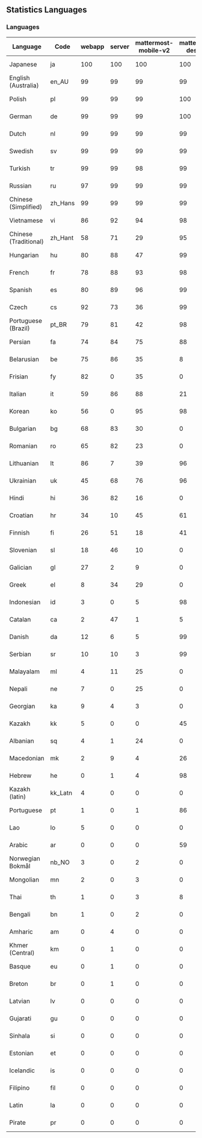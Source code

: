 ## Statistics Languages ##
###  Languages  ###
|Language|Code|webapp|server|mattermost-mobile-v2|mattermost-desktop|playbook-webapp|calls-webapp|Total|Last Modified|
|---|---|---|---|---|---|---|---|---|---|
|Japanese|ja| 100| 100| 100| 100| 0| 100| 100|2024-05-11T19:03:23.117059Z|
|English (Australia)|en_AU| 99| 99| 99| 99| 0| 0| 99|2024-05-10T20:52:10.534663Z|
|Polish|pl| 99| 99| 99| 100| 0| 96| 99|2024-05-10T20:54:21.394093Z|
|German|de| 99| 99| 99| 100| 0| 96| 99|2024-05-11T06:03:21.230613Z|
|Dutch|nl| 99| 99| 99| 99| 0| 96| 99|2024-05-10T20:54:17.771051Z|
|Swedish|sv| 99| 99| 99| 99| 0| 90| 99|2024-05-10T20:54:59.981676Z|
|Turkish|tr| 99| 99| 98| 99| 0| 90| 99|2024-05-10T20:55:08.069950Z|
|Russian|ru| 97| 99| 99| 99| 0| 61| 95|2024-05-10T20:54:40.469338Z|
|Chinese (Simplified)|zh_Hans| 99| 99| 99| 99| 0| 90| 94|2024-05-10T20:55:19.996294Z|
|Vietnamese|vi| 86| 92| 94| 98| 0| 79| 89|2024-05-10T20:55:15.902722Z|
|Chinese (Traditional)|zh_Hant| 58| 71| 29| 95| 0| 12| 87|2024-05-10T20:55:24.140422Z|
|Hungarian|hu| 80| 88| 47| 99| 0| 0| 80|2024-05-10T20:53:03.673726Z|
|French|fr| 78| 88| 93| 98| 0| 46| 79|2024-05-10T20:52:36.884279Z|
|Spanish|es| 80| 89| 96| 99| 0| 22| 79|2024-05-10T20:52:14.494907Z|
|Czech|cs| 92| 73| 36| 99| 0| 87| 76|2024-05-10T20:51:55.241326Z|
|Portuguese (Brazil)|pt_BR| 79| 81| 42| 98| 0| 79| 76|2024-05-10T20:54:29.080929Z|
|Persian|fa| 74| 84| 75| 88| 0| 0| 72|2024-05-10T20:52:25.383975Z|
|Belarusian|be| 75| 86| 35| 8| 0| 0| 71|2024-05-10T20:51:35.472834Z|
|Frisian|fy| 82| 0| 35| 0| 0| 0| 71|2024-05-10T20:52:40.586933Z|
|Italian|it| 59| 86| 88| 21| 0| 18| 67|2024-05-10T20:53:14.909918Z|
|Korean|ko| 56| 0| 95| 98| 0| 79| 67|2024-05-10T20:53:38.366705Z|
|Bulgarian|bg| 68| 83| 30| 0| 0| 0| 66|2024-05-10T20:51:39.243722Z|
|Romanian|ro| 65| 82| 23| 0| 0| 0| 63|2024-05-10T20:54:36.398254Z|
|Lithuanian|lt| 86| 7| 39| 96| 0| 70| 61|2024-05-10T20:53:49.979863Z|
|Ukrainian|uk| 45| 68| 76| 96| 0| 0| 56|2024-05-10T20:55:11.844044Z|
|Hindi|hi| 36| 82| 16| 0| 0| 0| 45|2024-05-10T20:52:55.562613Z|
|Croatian|hr| 34| 10| 45| 61| 0| 93| 36|2024-05-10T20:52:59.589421Z|
|Finnish|fi| 26| 51| 18| 41| 0| 0| 32|2024-05-10T20:52:29.379545Z|
|Slovenian|sl| 18| 46| 10| 0| 0| 0| 22|2024-05-10T20:54:48.160801Z|
|Galician|gl| 27| 2| 9| 0| 0| 0| 17|2024-05-10T20:52:44.526321Z|
|Greek|el| 8| 34| 29| 0| 0| 0| 17|2024-05-10T20:52:07.024987Z|
|Indonesian|id| 3| 0| 5| 98| 0| 0| 14|2024-05-10T20:53:07.236405Z|
|Catalan|ca| 2| 47| 1| 5| 0| 0| 13|2024-05-10T20:51:51.407939Z|
|Danish|da| 12| 6| 5| 99| 0| 0| 12|2024-05-10T20:51:59.280256Z|
|Serbian|sr| 10| 10| 3| 99| 0| 0| 12|2024-05-10T20:54:55.935171Z|
|Malayalam|ml| 4| 11| 25| 0| 0| 0| 9|2024-05-10T20:54:02.163423Z|
|Nepali|ne| 7| 0| 25| 0| 0| 0| 7|2024-05-10T20:54:13.580866Z|
|Georgian|ka| 9| 4| 3| 0| 0| 0| 7|2024-05-10T20:53:22.740468Z|
|Kazakh|kk| 5| 0| 0| 45| 0| 0| 6|2024-05-10T20:53:26.891151Z|
|Albanian|sq| 4| 1| 24| 0| 0| 0| 5|2024-05-10T20:54:51.903727Z|
|Macedonian|mk| 2| 9| 4| 26| 0| 0| 5|2024-05-10T20:53:58.015135Z|
|Hebrew|he| 0| 1| 4| 98| 0| 0| 4|2024-05-10T20:52:51.718709Z|
|Kazakh (latin)|kk_Latn| 4| 0| 0| 0| 0| 0| 4|2024-05-10T20:53:30.368171Z|
|Portuguese|pt| 1| 0| 1| 86| 0| 0| 3|2024-05-10T20:54:32.738627Z|
|Lao|lo| 5| 0| 0| 0| 0| 0| 3|2024-05-10T20:53:45.685631Z|
|Arabic|ar| 0| 0| 0| 59| 0| 0| 2|2024-05-10T20:51:31.545904Z|
|Norwegian Bokmål|nb_NO| 3| 0| 2| 0| 0| 0| 2|2024-05-10T20:54:09.694328Z|
|Mongolian|mn| 2| 0| 3| 0| 0| 0| 2|2024-05-10T20:54:05.942534Z|
|Thai|th| 1| 0| 3| 8| 0| 0| 1|2024-05-10T20:55:03.947987Z|
|Bengali|bn| 1| 0| 2| 0| 0| 0| 1|2024-05-10T20:51:43.582768Z|
|Amharic|am| 0| 4| 0| 0| 0| 0| 1|2024-05-10T20:51:27.816203Z|
|Khmer (Central)|km| 0| 1| 0| 0| 0| 0| 0|2024-05-10T20:53:34.431698Z|
|Basque|eu| 0| 1| 0| 0| 0| 0| 0|2024-05-10T20:52:21.629491Z|
|Breton|br| 0| 1| 0| 0| 0| 0| 0|2024-05-10T20:51:47.335303Z|
|Latvian|lv| 0| 0| 0| 0| 0| 0| 0|2024-05-10T20:53:54.414369Z|
|Gujarati|gu| 0| 0| 0| 0| 0| 0| 0|2024-05-10T20:52:48.144969Z|
|Sinhala|si| 0| 0| 0| 0| 0| 0| 0|2024-05-10T20:54:44.027853Z|
|Estonian|et| 0| 0| 0| 0| 0| 0| 0|2024-05-10T20:52:17.905290Z|
|Icelandic|is| 0| 0| 0| 0| 0| 0| 0|2024-05-10T20:53:11.079250Z|
|Filipino|fil| 0| 0| 0| 0| 0| 0| 0|2024-05-10T20:52:32.885262Z|
|Latin|la| 0| 0| 0| 0| 0| 0| 0|2024-05-10T20:53:41.935663Z|
|Pirate|pr| 0| 0| 0| 0| 0| 0| 0|2024-05-10T20:54:25.415812Z|
